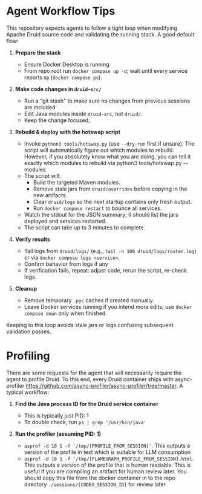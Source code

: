 # Agent Workflow Tips

This repository expects agents to follow a tight loop when modifying Apache Druid source code and validating the running stack. A good default flow:

1. **Prepare the stack**
   - Ensure Docker Desktop is running.
   - From repo root run `docker compose up -d`; wait until every service reports `Up` (`docker compose ps`).

2. **Make code changes in `druid-src/`**
   - Run a "git stash" to make sure no changes from previous sessions are included
   - Edit Java modules inside `druid-src`, not `druid/`.
   - Keep the change focused; 

3. **Rebuild & deploy with the hotswap script**
   - Invoke `python3 tools/hotswap.py` (use `--dry-run` first if unsure). The script will automatically figure out which modules to rebuild. However, if you absolutely know what you are doing, you can tell it exactly which modules to rebuild via python3 tools/hotswap.py --modules <module>
   - The script will:
     - Build the targeted Maven modules.
     - Remove stale jars from `druid/overrides` before copying in the new artifacts.
     - Clear `druid/logs` so the next startup contains only fresh output.
     - Run `docker compose restart` to bounce all services.
   - Watch the stdout for the JSON summary; it should list the jars deployed and services restarted.
   - The script can take up to 3 minutes to complete.

4. **Verify results**
   - Tail logs from `druid/logs/` (e.g., `tail -n 100 druid/logs/router.log`) or via `docker compose logs <service>`.
   - Confirm behavior from logs if any
   - If verification fails, repeat: adjust code, rerun the script, re-check logs.

5. **Cleanup**
   - Remove temporary `.pyc` caches if created manually.
   - Leave Docker services running if you intend more edits; use `docker compose down` only when finished.

Keeping to this loop avoids stale jars or logs confusing subsequent validation passes.

# Profiling

There are some requests for the agent that will necessarily require the agent to profile Druid. To this end, every Druid container ships with async-profiler https://github.com/async-profiler/async-profiler/tree/master. A typical workflow:

1. **Find the Java process ID for the Druid service container**
   - This is typically just PID: 1
   - To double check, run `ps | grep '/usr/bin/java'`

2. **Run the profiler (assuming PID: 1)**
   - `asprof -d 10 1 -f '/tmp/[PROFILE_FROM_SESSION]'`. This outputs a version of the profile in text which is suitable for LLM consumption
   - `asprof -d 10 1 -f '/tmp/[FLAMEGRAPH_PROFILE_FROM_SESSION].html`. This outputs a version of the profile that is human readable. This is useful if you are compiling an artifact for human review later. You should copy this file from the docker container in to the repo directory `./sessions/[CODEX_SESSION_ID]` for review later


